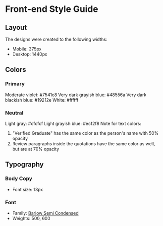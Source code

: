 # Front-end Style Guide

## Layout

The designs were created to the following widths:

- Mobile: 375px
- Desktop: 1440px

## Colors

### Primary

Moderate violet:  	#7541c8
Very dark grayish blue: #48556a
Very dark blackish blue: #19212e 
White:  	#ffffff

### Neutral

Light gray:  	#cfcfcf
Light grayish blue:  	#ecf2f8
Note for text colors:

1. "Verified Graduate" has the same color as the person's name with 50% opacity
2. Review paragraphs inside the quotations have the same color as well, but are at 70% opacity

## Typography

### Body Copy

- Font size: 13px

### Font

- Family: [Barlow Semi Condensed](https://fonts.google.com/specimen/Barlow+Semi+Condensed)
- Weights: 500, 600
